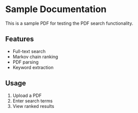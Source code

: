 # Sample Documentation

This is a sample PDF for testing the PDF search functionality.

## Features
- Full-text search
- Markov chain ranking
- PDF parsing
- Keyword extraction

## Usage
1. Upload a PDF
2. Enter search terms
3. View ranked results 